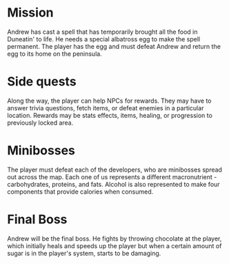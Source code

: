 # Mission
Andrew has cast a spell that has temporarily brought all the food in Duneatin' to life. He needs a special albatross egg to make the spell permanent. The player has the egg and must defeat Andrew and return the egg to its home on the peninsula.

# Side quests
Along the way, the player can help NPCs for rewards. They may have to answer trivia questions, fetch items, or defeat enemies in a particular location. Rewards may be stats effects, items, healing, or progression to previously locked area.

# Minibosses
The player must defeat each of the developers, who are minibosses spread out across the map. Each one of us represents a different macronutrient - carbohydrates, proteins, and fats. Alcohol is also represented to make four components that provide calories when consumed.

# Final Boss
Andrew will be the final boss. He fights by throwing chocolate at the player, which initially heals and speeds up the player but when a certain amount of sugar is in the player's system, starts to be damaging.
